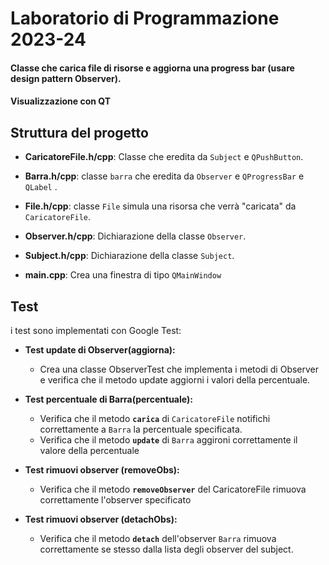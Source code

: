 # Laboratorio di Programmazione 2023-24
 
#### Classe che carica file di risorse e aggiorna una progress bar (usare design pattern Observer). 
#### Visualizzazione con QT

## Struttura del progetto

- **CaricatoreFile.h/cpp**: Classe che eredita da `Subject` e `QPushButton`.
- **Barra.h/cpp**: classe `barra` che eredita da `Observer` e `QProgressBar` e  `QLabel` .
- **File.h/cpp**: classe `File` simula una risorsa che verrà "caricata" da `CaricatoreFile`.
- **Observer.h/cpp**: Dichiarazione della classe `Observer`.
- **Subject.h/cpp**: Dichiarazione della classe `Subject`.

- **main.cpp**: Crea una finestra di tipo `QMainWindow` 


## Test

i test sono implementati con Google Test:

- **Test update di Observer(aggiorna):**
  - Crea una classe ObserverTest che implementa i metodi di Observer e verifica che il metodo update aggiorni i valori della percentuale.

- **Test percentuale di Barra(percentuale):**
  - Verifica che il metodo **`carica`** di `CaricatoreFile` notifichi correttamente a `Barra` la percentuale specificata.
  - Verifica che il metodo **`update`** di `Barra` aggironi correttamente il valore della percentuale

- **Test rimuovi observer (removeObs):**
  - Verifica che il metodo **`removeObserver`** del CaricatoreFile rimuova correttamente l'observer specificato

- **Test rimuovi observer (detachObs):**
  - Verifica che il metodo **`detach`** dell'observer `Barra` rimuova correttamente se stesso dalla lista degli observer del subject.




